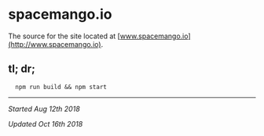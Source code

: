 # spacemango.io
The source for the site located at [www.spacemango.io](http://www.spacemango.io).

## tl; dr;
```
  npm run build && npm start
```

****
_Started Aug 12th 2018_

_Updated Oct 16th 2018_
